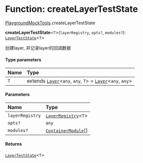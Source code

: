 # Function: createLayerTestState

[PlaygroundMockTools](/auto-docs/editor/modules/PlaygroundMockTools.md).createLayerTestState

**createLayerTestState**<`T`>(`layerRegistry`, `opts?`, `modules?`): [`LayerTestState`](/auto-docs/editor/classes/PlaygroundMockTools.LayerTestState.md)<`T`>

创建layer, 并记录layer的回调数据

#### Type parameters

| Name | Type |
| :------ | :------ |
| `T` | extends [`Layer`](/auto-docs/editor/classes/Layer.md)<`any`, `any`, `T`> = [`Layer`](/auto-docs/editor/classes/Layer.md)<`any`, `any`> |

#### Parameters

| Name | Type |
| :------ | :------ |
| `layerRegistry` | [`LayerRegistry`](/auto-docs/editor/interfaces/LayerRegistry.md)<`T`> |
| `opts?` | `any` |
| `modules?` | [`ContainerModule`](/auto-docs/editor/interfaces/interfaces.ContainerModule.md)\[] |

#### Returns

[`LayerTestState`](/auto-docs/editor/classes/PlaygroundMockTools.LayerTestState.md)<`T`>

